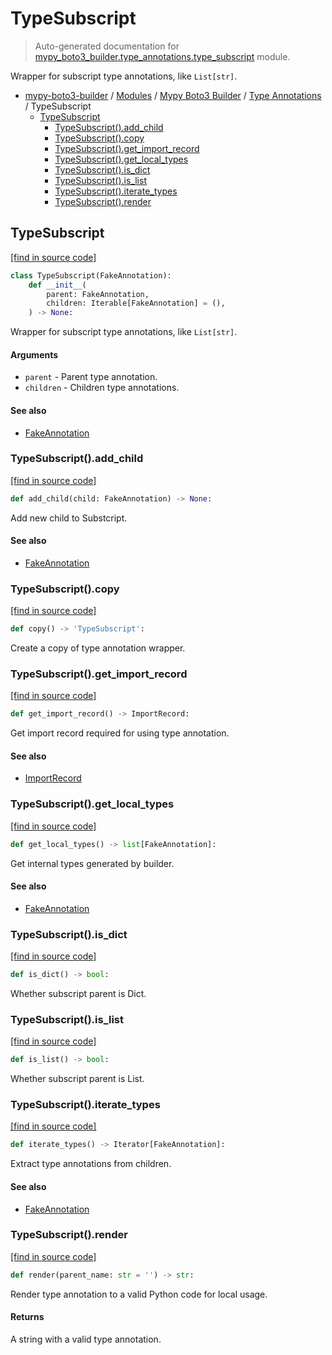 # TypeSubscript

> Auto-generated documentation for [mypy_boto3_builder.type_annotations.type_subscript](https://github.com/youtype/mypy_boto3_builder/blob/main/mypy_boto3_builder/type_annotations/type_subscript.py) module.

Wrapper for subscript type annotations, like `List[str]`.

- [mypy-boto3-builder](../../README.md#mypy_boto3_builder) / [Modules](../../MODULES.md#mypy-boto3-builder-modules) / [Mypy Boto3 Builder](../index.md#mypy-boto3-builder) / [Type Annotations](index.md#type-annotations) / TypeSubscript
    - [TypeSubscript](#typesubscript)
        - [TypeSubscript().add_child](#typesubscriptadd_child)
        - [TypeSubscript().copy](#typesubscriptcopy)
        - [TypeSubscript().get_import_record](#typesubscriptget_import_record)
        - [TypeSubscript().get_local_types](#typesubscriptget_local_types)
        - [TypeSubscript().is_dict](#typesubscriptis_dict)
        - [TypeSubscript().is_list](#typesubscriptis_list)
        - [TypeSubscript().iterate_types](#typesubscriptiterate_types)
        - [TypeSubscript().render](#typesubscriptrender)

## TypeSubscript

[[find in source code]](https://github.com/youtype/mypy_boto3_builder/blob/main/mypy_boto3_builder/type_annotations/type_subscript.py#L11)

```python
class TypeSubscript(FakeAnnotation):
    def __init__(
        parent: FakeAnnotation,
        children: Iterable[FakeAnnotation] = (),
    ) -> None:
```

Wrapper for subscript type annotations, like `List[str]`.

#### Arguments

- `parent` - Parent type annotation.
- `children` - Children type annotations.

#### See also

- [FakeAnnotation](fake_annotation.md#fakeannotation)

### TypeSubscript().add_child

[[find in source code]](https://github.com/youtype/mypy_boto3_builder/blob/main/mypy_boto3_builder/type_annotations/type_subscript.py#L58)

```python
def add_child(child: FakeAnnotation) -> None:
```

Add new child to Substcript.

#### See also

- [FakeAnnotation](fake_annotation.md#fakeannotation)

### TypeSubscript().copy

[[find in source code]](https://github.com/youtype/mypy_boto3_builder/blob/main/mypy_boto3_builder/type_annotations/type_subscript.py#L76)

```python
def copy() -> 'TypeSubscript':
```

Create a copy of type annotation wrapper.

### TypeSubscript().get_import_record

[[find in source code]](https://github.com/youtype/mypy_boto3_builder/blob/main/mypy_boto3_builder/type_annotations/type_subscript.py#L44)

```python
def get_import_record() -> ImportRecord:
```

Get import record required for using type annotation.

#### See also

- [ImportRecord](../import_helpers/import_record.md#importrecord)

### TypeSubscript().get_local_types

[[find in source code]](https://github.com/youtype/mypy_boto3_builder/blob/main/mypy_boto3_builder/type_annotations/type_subscript.py#L82)

```python
def get_local_types() -> list[FakeAnnotation]:
```

Get internal types generated by builder.

#### See also

- [FakeAnnotation](fake_annotation.md#fakeannotation)

### TypeSubscript().is_dict

[[find in source code]](https://github.com/youtype/mypy_boto3_builder/blob/main/mypy_boto3_builder/type_annotations/type_subscript.py#L64)

```python
def is_dict() -> bool:
```

Whether subscript parent is Dict.

### TypeSubscript().is_list

[[find in source code]](https://github.com/youtype/mypy_boto3_builder/blob/main/mypy_boto3_builder/type_annotations/type_subscript.py#L70)

```python
def is_list() -> bool:
```

Whether subscript parent is List.

### TypeSubscript().iterate_types

[[find in source code]](https://github.com/youtype/mypy_boto3_builder/blob/main/mypy_boto3_builder/type_annotations/type_subscript.py#L50)

```python
def iterate_types() -> Iterator[FakeAnnotation]:
```

Extract type annotations from children.

#### See also

- [FakeAnnotation](fake_annotation.md#fakeannotation)

### TypeSubscript().render

[[find in source code]](https://github.com/youtype/mypy_boto3_builder/blob/main/mypy_boto3_builder/type_annotations/type_subscript.py#L31)

```python
def render(parent_name: str = '') -> str:
```

Render type annotation to a valid Python code for local usage.

#### Returns

A string with a valid type annotation.
